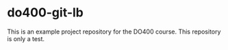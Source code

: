 # do400-git-lb

This is an example project repository for the DO400 course.
This repository is only a test.
